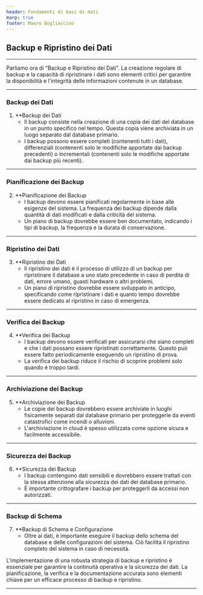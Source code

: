 ```yaml
---
header: Fondamenti di basi di dati
marp: true
footer: Mauro Bogliaccino
---
```


## Backup e Ripristino dei Dati


---

Parliamo ora di "Backup e Ripristino dei Dati". La creazione regolare di backup e la capacità di ripristinare i dati sono elementi critici per garantire la disponibilità e l'integrità delle informazioni contenute in un database.

---

### Backup dei Dati

1. **Backup dei Dati
   - Il backup consiste nella creazione di una copia dei dati del database in un punto specifico nel tempo. Questa copia viene archiviata in un luogo separato dal database primario.
   - I backup possono essere completi (contenenti tutti i dati), differenziali (contenenti solo le modifiche apportate dai backup precedenti) o incrementali (contenenti solo le modifiche apportate dai backup più recenti).

---

### Pianificazione dei Backup

2. **Pianificazione dei Backup
   - I backup devono essere pianificati regolarmente in base alle esigenze del sistema. La frequenza dei backup dipende dalla quantità di dati modificati e dalla criticità del sistema.
   - Un piano di backup dovrebbe essere ben documentato, indicando i tipi di backup, la frequenza e la durata di conservazione.

---

### Ripristino dei Dati

3. **Ripristino dei Dati
   - Il ripristino dei dati è il processo di utilizzo di un backup per ripristinare il database a uno stato precedente in caso di perdita di dati, errore umano, guasti hardware o altri problemi.
   - Un piano di ripristino dovrebbe essere sviluppato in anticipo, specificando come ripristinare i dati e quanto tempo dovrebbe essere dedicato al ripristino in caso di emergenza.

---

### Verifica dei Backup

4. **Verifica dei Backup
   - I backup devono essere verificati per assicurarsi che siano completi e che i dati possano essere ripristinati correttamente. Questo può essere fatto periodicamente eseguendo un ripristino di prova.
   - La verifica dei backup riduce il rischio di scoprire problemi solo quando è troppo tardi.

---

### Archiviazione dei Backup

5. **Archiviazione dei Backup
   - Le copie dei backup dovrebbero essere archiviate in luoghi fisicamente separati dal database primario per proteggerle da eventi catastrofici come incendi o alluvioni.
   - L'archiviazione in cloud è spesso utilizzata come opzione sicura e facilmente accessibile.

---

### Sicurezza dei Backup

6. **Sicurezza dei Backup
   - I backup contengono dati sensibili e dovrebbero essere trattati con la stessa attenzione alla sicurezza dei dati del database primario.
   - È importante crittografare i backup per proteggerli da accessi non autorizzati.

---

### Backup di Schema

7. **Backup di Schema e Configurazione
   - Oltre ai dati, è importante eseguire il backup dello schema del database e delle configurazioni del sistema. Ciò facilita il ripristino completo del sistema in caso di necessità.

L'implementazione di una robusta strategia di backup e ripristino è essenziale per garantire la continuità operativa e la sicurezza dei dati. La pianificazione, la verifica e la documentazione accurata sono elementi chiave per un efficace processo di backup e ripristino.

---
